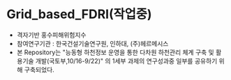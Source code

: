 # Grid_based_FDRI(작업중)

* 격자기반 홍수피해위험지수
* 참여연구기관 : 한국건설기술연구원, 인하대, (주)헤르메시스 
* 본 Repository는 "능동형 하천정보 운영을 통한 다차원 하천관리 체계 구축 및 활용기술 개발(국토부,10/16-9/22)" 의 1세부 과제의 연구성과중 일부를 공유하기 위해 구축되었다.


